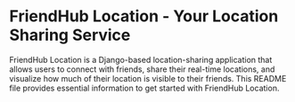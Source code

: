 # FriendHub Location - Your Location Sharing Service

FriendHub Location is a Django-based location-sharing application that allows users to connect with friends, share their real-time locations, and visualize how much of their location is visible to their friends. This README file provides essential information to get started with FriendHub Location.
